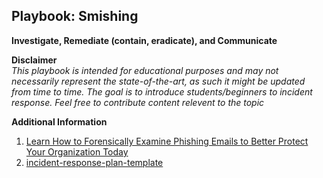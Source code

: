 ## Playbook: Smishing  

**Investigate, Remediate (contain, eradicate), and Communicate**  

**Disclaimer**  
*This playbook is intended for educational purposes and may not necessarily represent the state-of-the-art, as such it might be updated from time to time. 
The goal is to introduce students/beginners to incident response. Feel free to contribute content relevent to the topic*  

**Additional Information**
1. [Learn How to Forensically Examine Phishing Emails to Better Protect Your Organization Today](https://www.knowbe4.com/hubfs/KB4-ForensicsPhishing_Slides.pdf?hsLang=en)
1. [incident-response-plan-template](https://github.com/counteractive/incident-response-plan-template)

